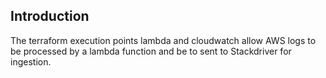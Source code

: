## Introduction

The terraform execution points lambda and cloudwatch allow AWS logs to be processed by a lambda function and be to  sent to Stackdriver for ingestion.
